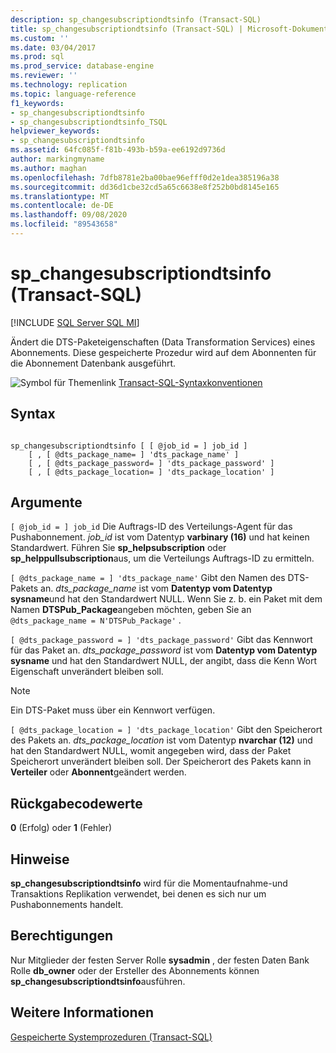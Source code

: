 ```yaml
---
description: sp_changesubscriptiondtsinfo (Transact-SQL)
title: sp_changesubscriptiondtsinfo (Transact-SQL) | Microsoft-Dokumentation
ms.custom: ''
ms.date: 03/04/2017
ms.prod: sql
ms.prod_service: database-engine
ms.reviewer: ''
ms.technology: replication
ms.topic: language-reference
f1_keywords:
- sp_changesubscriptiondtsinfo
- sp_changesubscriptiondtsinfo_TSQL
helpviewer_keywords:
- sp_changesubscriptiondtsinfo
ms.assetid: 64fc085f-f81b-493b-b59a-ee6192d9736d
author: markingmyname
ms.author: maghan
ms.openlocfilehash: 7dfb8781e2ba00bae96efff0d2e1dea385196a38
ms.sourcegitcommit: dd36d1cbe32cd5a65c6638e8f252b0bd8145e165
ms.translationtype: MT
ms.contentlocale: de-DE
ms.lasthandoff: 09/08/2020
ms.locfileid: "89543658"
---
```

# <a name="sp_changesubscriptiondtsinfo-transact-sql"></a>sp_changesubscriptiondtsinfo (Transact-SQL)
[!INCLUDE [SQL Server SQL MI](../../includes/applies-to-version/sql-asdbmi.md)]

  Ändert die DTS-Paketeigenschaften (Data Transformation Services) eines Abonnements. Diese gespeicherte Prozedur wird auf dem Abonnenten für die Abonnement Datenbank ausgeführt.  
  
 ![Symbol für Themenlink](../../database-engine/configure-windows/media/topic-link.gif "Symbol für Themenlink") [Transact-SQL-Syntaxkonventionen](../../t-sql/language-elements/transact-sql-syntax-conventions-transact-sql.md)  
  
## <a name="syntax"></a>Syntax  
  
```  
  
sp_changesubscriptiondtsinfo [ [ @job_id = ] job_id ]  
    [ , [ @dts_package_name= ] 'dts_package_name' ]  
    [ , [ @dts_package_password= ] 'dts_package_password' ]  
    [ , [ @dts_package_location= ] 'dts_package_location' ]  
```  
  
## <a name="arguments"></a>Argumente  
`[ @job_id = ] job_id` Die Auftrags-ID des Verteilungs-Agent für das Pushabonnement. *job_id* ist vom Datentyp **varbinary (16)** und hat keinen Standardwert. Führen Sie **sp_helpsubscription** oder **sp_helppullsubscription**aus, um die Verteilungs Auftrags-ID zu ermitteln.  
  
`[ @dts_package_name = ] 'dts_package_name'` Gibt den Namen des DTS-Pakets an. *dts_package_name* ist vom **Datentyp vom Datentyp sysname**und hat den Standardwert NULL. Wenn Sie z. b. ein Paket mit dem Namen **DTSPub_Package**angeben möchten, geben Sie an `@dts_package_name = N'DTSPub_Package'` .  
  
`[ @dts_package_password = ] 'dts_package_password'` Gibt das Kennwort für das Paket an. *dts_package_password* ist vom **Datentyp vom Datentyp sysname** und hat den Standardwert NULL, der angibt, dass die Kenn Wort Eigenschaft unverändert bleiben soll.  
  
> [!NOTE]  
>  Ein DTS-Paket muss über ein Kennwort verfügen.  
  
`[ @dts_package_location = ] 'dts_package_location'` Gibt den Speicherort des Pakets an. *dts_package_location* ist vom Datentyp **nvarchar (12)** und hat den Standardwert NULL, womit angegeben wird, dass der Paket Speicherort unverändert bleiben soll. Der Speicherort des Pakets kann in **Verteiler** oder **Abonnent**geändert werden.  
  
## <a name="return-code-values"></a>Rückgabecodewerte  
 **0** (Erfolg) oder **1** (Fehler)  
  
## <a name="remarks"></a>Hinweise  
 **sp_changesubscriptiondtsinfo** wird für die Momentaufnahme-und Transaktions Replikation verwendet, bei denen es sich nur um Pushabonnements handelt.  
  
## <a name="permissions"></a>Berechtigungen  
 Nur Mitglieder der festen Server Rolle **sysadmin** , der festen Daten Bank Rolle **db_owner** oder der Ersteller des Abonnements können **sp_changesubscriptiondtsinfo**ausführen.  
  
## <a name="see-also"></a>Weitere Informationen  
 [Gespeicherte Systemprozeduren &#40;Transact-SQL&#41;](../../relational-databases/system-stored-procedures/system-stored-procedures-transact-sql.md)  
  
  
